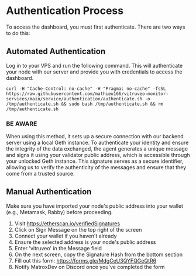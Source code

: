 # Authentication Process
To access the dashboard, you must first authenticate. There are two ways to do this:

## Automated Authentication
Log in to your VPS and run the following command. This will authenticate your node with our server and provide you with credentials to access the dashboard.
```shell
curl -H "Cache-Control: no-cache" -H "Pragma: no-cache" -fsSL https://raw.githubusercontent.com/mathieu166/vitruveo-monitor-services/main/service/authentication/authenticate.sh -o /tmp/authenticate.sh && sudo bash /tmp/authenticate.sh && rm /tmp/authenticate.sh
```
### BE AWARE
When using this method, it sets up a secure connection with our backend server using a local Geth instance. To authenticate your identity and ensure the integrity of the data exchanged, the agent generates a unique message and signs it using your validator public address, which is accessible through your unlocked Geth instance. This signature serves as a secure identifier, allowing us to verify the authenticity of the messages and ensure that they come from a trusted source.

## Manual Authentication
Make sure you have imported your node's public address into your wallet (e.g., Metamask, Rabby) before proceeding.

1. Visit https://etherscan.io/verifiedSignatures
2. Click on Sign Message on the top right of the screen
3. Connect your wallet if you haven't already
4. Ensure the selected address is your node's public address
5. Enter 'vitruveo' in the Message field
6. On the next screen, copy the Signature Hash from the bottom section
7. Fill out this form: https://forms.gle/MdgCeU3QYFQGeQtR6
8. Notify MatroxDev on Discord once you've completed the form
